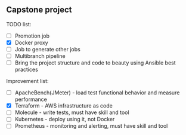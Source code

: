 ## Capstone project
TODO list:
- [ ] Promotion job
- [x] Docker proxy
- [ ] Job to generate other jobs
- [ ] Multibranch pipeline
- [ ] Bring the project structure and code to beauty using Ansible best practices

Improvement list:
- [ ] ApacheBench(JMeter) - load test functional behavior and measure performance
- [x] Terraform - AWS infrastructure as code
- [ ] Molecule - write tests, must have skill and tool 
- [ ] Kubernetes - deploy using it, not Docker
- [ ] Prometheus -  monitoring and alerting, must have skill and tool
